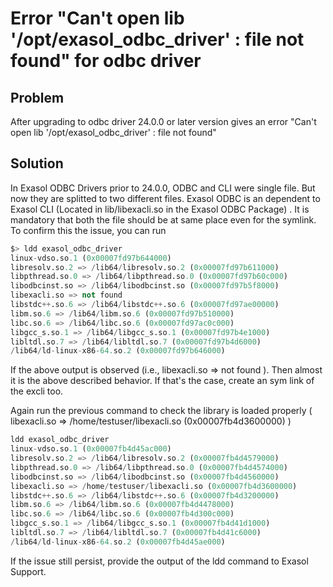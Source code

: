 # Error "Can't open lib '/opt/exasol_odbc_driver' : file not found" for odbc driver

## Problem

After upgrading to odbc driver 24.0.0 or later version gives an error "Can't open lib '/opt/exasol_odbc_driver' : file not found"

## Solution

In Exasol ODBC Drivers prior to 24.0.0, ODBC and CLI were single file. But now they are splitted to two different files. Exasol ODBC is an dependent to Exasol CLI (Located in lib/libexacli.so in the Exasol ODBC Package) . It is mandatory that both the file should be at same place even for the symlink. To confirm this the issue, you can run

```sql
$> ldd exasol_odbc_driver
linux-vdso.so.1 (0x00007fd97b644000)
libresolv.so.2 => /lib64/libresolv.so.2 (0x00007fd97b611000)
libpthread.so.0 => /lib64/libpthread.so.0 (0x00007fd97b60c000)
libodbcinst.so => /lib64/libodbcinst.so (0x00007fd97b5f8000)
libexacli.so => not found
libstdc++.so.6 => /lib64/libstdc++.so.6 (0x00007fd97ae00000)
libm.so.6 => /lib64/libm.so.6 (0x00007fd97b510000)
libc.so.6 => /lib64/libc.so.6 (0x00007fd97ac0c000)
libgcc_s.so.1 => /lib64/libgcc_s.so.1 (0x00007fd97b4e1000)
libltdl.so.7 => /lib64/libltdl.so.7 (0x00007fd97b4d6000)
/lib64/ld-linux-x86-64.so.2 (0x00007fd97b646000)
```

If the above output is observed (i.e., libexacli.so => not found ). Then almost it is the above described behavior. If that's the case, create an sym link of the excli too.

Again run the previous command to check the library is loaded properly (
libexacli.so => /home/testuser/libexacli.so (0x00007fb4d3600000) )

```sql
ldd exasol_odbc_driver
linux-vdso.so.1 (0x00007fb4d45ac000)
libresolv.so.2 => /lib64/libresolv.so.2 (0x00007fb4d4579000)
libpthread.so.0 => /lib64/libpthread.so.0 (0x00007fb4d4574000)
libodbcinst.so => /lib64/libodbcinst.so (0x00007fb4d4560000)
libexacli.so => /home/testuser/libexacli.so (0x00007fb4d3600000)
libstdc++.so.6 => /lib64/libstdc++.so.6 (0x00007fb4d3200000)
libm.so.6 => /lib64/libm.so.6 (0x00007fb4d4478000)
libc.so.6 => /lib64/libc.so.6 (0x00007fb4d300c000)
libgcc_s.so.1 => /lib64/libgcc_s.so.1 (0x00007fb4d41d1000)
libltdl.so.7 => /lib64/libltdl.so.7 (0x00007fb4d41c6000)
/lib64/ld-linux-x86-64.so.2 (0x00007fb4d45ae000)

```

If the issue still persist, provide the output of the ldd command to Exasol Support.
